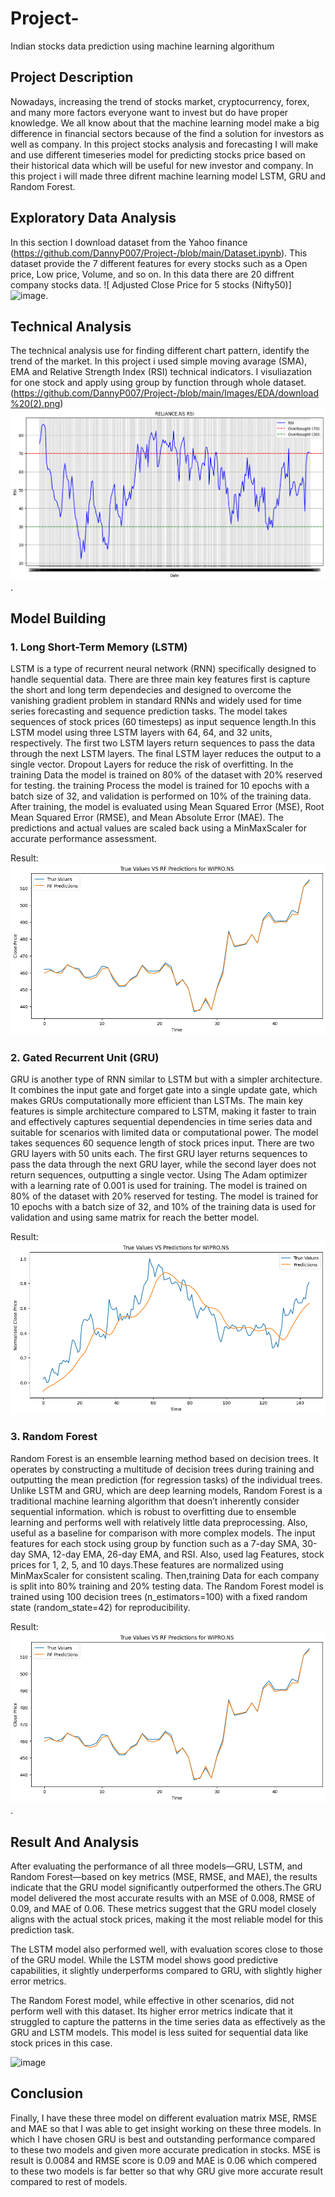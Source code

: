 # Project-
Indian stocks data prediction using machine learning algorithum

## Project Description 

Nowadays, increasing the trend of stocks market, cryptocurrency, forex, and many more factors everyone want to invest but do have proper knowledge. We all know about that the machine learning model make a big difference in financial sectors because of the find a solution for investors as well as company. In this project stocks analysis and forecasting I will make and use different timeseries model for predicting stocks price based on their historical data which will be useful for new investor and company. In this project i will made three difrent machine learning model LSTM, GRU and Random Forest.

## Exploratory Data Analysis

In this section I download dataset from the Yahoo finance (https://github.com/DannyP007/Project-/blob/main/Dataset.ipynb). This dataset provide the 7 different features for every stocks such as a Open price, Low price, Volume, and so on. In this data there are 20 diffrent company stocks data.
![ Adjusted Close Price for 5 stocks (Nifty50)] ![image](https://github.com/DannyP007/Project-/tree/main/Images/EDA).

## Technical Analysis

The technical analysis use for finding different chart pattern, identify the trend of the market. In this project i used simple moving avarage (SMA), EMA and Relative Strength Index (RSI) technical indicators.
I visuliazation for one stock and apply using group by function through whole dataset.(https://github.com/DannyP007/Project-/blob/main/Images/EDA/download%20(2).png)
![image](https://github.com/DannyP007/Project-/blob/main/Images/EDA/download%20(3).png).

## Model Building 
### 1. Long Short-Term Memory (LSTM)
LSTM is a type of recurrent neural network (RNN) specifically designed to handle sequential data. There are three main key features first is capture the short and long term dependecies and designed to overcome the vanishing gradient problem in standard RNNs and widely used for time series forecasting and sequence prediction tasks. The model takes sequences of stock prices (60 timesteps) as input sequence length.In this LSTM model using three LSTM layers with 64, 64, and 32 units, respectively. The first two LSTM layers return sequences to pass the data through the next LSTM layers. The final LSTM layer reduces the output to a single vector. Dropout Layers for reduce the risk of overfitting.
In the training Data the model is trained on 80% of the dataset with 20% reserved for testing. the training Process the model is trained for 10 epochs with a batch size of 32, and validation is performed on 10% of the training data.
After training, the model is evaluated using Mean Squared Error (MSE), Root Mean Squared Error (RMSE), and Mean Absolute Error (MAE). The predictions and actual values are scaled back using a MinMaxScaler for accurate performance assessment.

Result:
![image](https://github.com/DannyP007/Project-/blob/main/Images/Result/Rf%20Result.png)

### 2. Gated Recurrent Unit (GRU)

GRU is another type of RNN similar to LSTM but with a simpler architecture. It combines the input gate and forget gate into a single update gate, which makes GRUs computationally more efficient than LSTMs. The main key features is simple architecture compared to LSTM, making it faster to train and effectively captures sequential dependencies in time series data and suitable for scenarios with limited data or computational power. The model takes sequences 60 sequence length of stock prices input. There are two GRU layers with 50 units each. The first GRU layer returns sequences to pass the data through the next GRU layer, while the second layer does not return sequences, outputting a single vector. Using The Adam optimizer with a learning rate of 0.001 is used for training. The model is trained on 80% of the dataset with 20% reserved for testing. The model is trained for 10 epochs with a batch size of 32, and 10% of the training data is used for validation and using same matrix for reach the better model.

Result:
![image](https://github.com/DannyP007/Project-/blob/main/Images/Result/download%20(1).png)

### 3. Random Forest
Random Forest is an ensemble learning method based on decision trees. It operates by constructing a multitude of decision trees during training and outputting the mean prediction (for regression tasks) of the individual trees. Unlike LSTM and GRU, which are deep learning models, Random Forest is a traditional machine learning algorithm that doesn’t inherently consider sequential information. which is robust to overfitting due to ensemble learning and performs well with relatively little data preprocessing. Also, useful as a baseline for comparison with more complex models.
The input features for each stock using group by function such as a 7-day SMA, 30-day SMA, 12-day EMA, 26-day EMA, and RSI. Also, used lag Features, stock prices for 1, 2, 5, and 10 days.These features are normalized using MinMaxScaler for consistent scaling. Then,training Data for each company is split into 80% training and 20% testing data. The Random Forest model is trained using 100 decision trees (n_estimators=100) with a fixed random state (random_state=42) for reproducibility.

Result:
![image](https://github.com/DannyP007/Project-/blob/main/Images/Result/Rf%20Result.png).

## Result And Analysis

After evaluating the performance of all three models—GRU, LSTM, and Random Forest—based on key metrics (MSE, RMSE, and MAE), the results indicate that the GRU model significantly outperformed the others.The GRU model delivered the most accurate results with an MSE of 0.008, RMSE of 0.09, and MAE of 0.06. These metrics suggest that the GRU model closely aligns with the actual stock prices, making it the most reliable model for this prediction task.

The LSTM model also performed well, with evaluation scores close to those of the GRU model. While the LSTM model shows good predictive capabilities, it slightly underperforms compared to GRU, with slightly higher error metrics.

The Random Forest model, while effective in other scenarios, did not perform well with this dataset. Its higher error metrics indicate that it struggled to capture the patterns in the time series data as effectively as the GRU and LSTM models. This model is less suited for sequential data like stock prices in this case.

![image](https://github.com/DannyP007/Project-/tree/main/Images/Analysis)

## Conclusion

Finally, I have these three model on different evaluation matrix MSE, RMSE and MAE so that I was able to get insight working on these three models. In which I have chosen GRU is best and outstanding performance compared to these two models and given more accurate predication in stocks. MSE is result is 0.0084 and RMSE score is 0.09 and MAE is 0.06 which compered to these two models is far better so that why GRU give more accurate result compared to rest of models.
